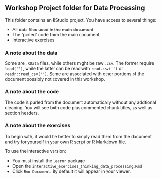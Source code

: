 ## Workshop Project folder for Data Processing

This folder contains an RStudio project. You have access to several things:

- All data files used in the main document
- The 'purled' code from the main document
- Interactive exercises


### A note about the data

Some are `.RData` files, while others might be raw `.csv`.  The former require `load('')`, while the latter can be read with `read.csv('')` or `readr::read_csv('')`.  Some are associated with other portions of the document possibly not covered in this workshop.


### A note about the code

The code is purled from the document automatically without any addtional cleaning.  You will see both code plus commented chunk titles, as well as section headers.


### A note about the exercises

To begin with, it would be better to simply read them from the document and try for yourself in your own R script or R Markdown file.


To use the interactive version:

  - You must install the `learnr` package
  - Open the `interactive_exercises_thinking_data_processing.Rmd`
  - Click `Run Document`. By default it will appear in your viewer.
  
  